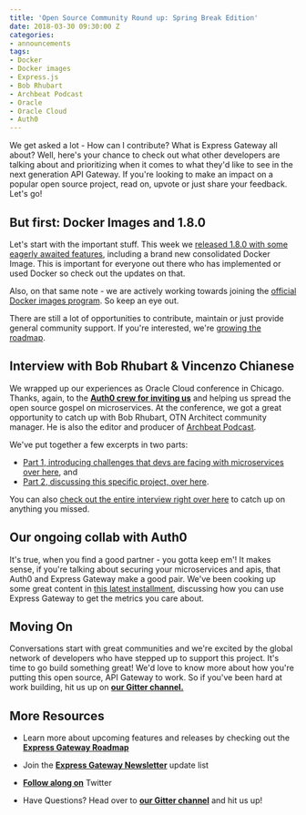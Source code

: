 ```yaml
---
title: 'Open Source Community Round up: Spring Break Edition'
date: 2018-03-30 09:30:00 Z
categories:
- announcements
tags:
- Docker
- Docker images
- Express.js
- Bob Rhubart
- Archbeat Podcast
- Oracle
- Oracle Cloud
- Auth0
---
```


We get asked a lot - How can I contribute? What is Express Gateway all about? Well, here's your chance to check out what other developers are talking about and prioritizing when it comes to what they'd like to see in the next generation API Gateway. If you're looking to make an impact on a popular open source project, read on, upvote or just share your feedback. Let's go!
<!--excerpt-->

## But first: Docker Images and 1.8.0

Let's start with the important stuff. This week we [released 1.8.0 with some eagerly awaited features](https://www.express-gateway.io/whats-inside-express-gateway-1-dot-8-0/), including a brand new consolidated Docker Image. This is important for everyone out there who has implemented or used Docker so check out the updates on that. 

Also, on that same note - we are actively working towards joining the [official Docker images program](https://docs.docker.com/docker-hub/official_repos/). So keep an eye out. 

There are still a lot of opportunities to contribute, maintain or just provide general community support. If you're interested, we're [growing the roadmap](https://github.com/ExpressGateway/express-gateway/milestones).

## Interview with Bob Rhubart & Vincenzo Chianese 

We wrapped up our experiences as Oracle Cloud conference in Chicago. Thanks, again, to the **[Auth0 crew for inviting us](https://auth0.com/)** and helping us spread the open source gospel on microservices. At the conference, we got a great opportunity to catch up with Bob Rhubart, OTN Architect community manager. He is also the editor and producer of [Archbeat Podcast](https://feeds2.feedburner.com/OtnArch2Arch). 

We've put together a few excerpts in two parts: 
* [Part 1, introducing challenges that devs are facing with microservices over here](https://www.express-gateway.io/interview-vincenzo-chianese-at-oracle-cloud-chicago/), and 
* [Part 2, discussing this specific project, over here](https://www.express-gateway.io/interview-pt-dot-2/). 

You can also [check out the entire interview right over here](https://www.pscp.tv/OracleDevs/1MnxneykAXYJO) to catch up on anything you missed.  

## Our ongoing collab with Auth0
It's true, when you find a good partner - you gotta keep em'! It makes sense, if you're talking about securing your microservices and apis, that Auth0 and Express Gateway make a good pair. We've been cooking up some great content in [this latest installment](https://auth0.com/blog/application-metrics-with-express-gateway/), discussing how you can use Express Gateway to get the metrics you care about. 


## Moving On

Conversations start with great communities and we're excited by the global network of developers who have stepped up to support this project. It's time to go build something great! We'd love to know more about how you're putting this open source, API Gateway to work. So if you've been hard at work building, hit us up on **[our Gitter channel.](https://gitter.im/ExpressGateway/express-gateway)**

## More Resources

* Learn more about upcoming features and releases by checking out the **[Express Gateway Roadmap](https://github.com/ExpressGateway/express-gateway/milestones)**

* Join the **[Express Gateway Newsletter](https://eepurl.com/cVOqd5)** update list

* **[Follow along on](https://twitter.com/express_gateway)** Twitter

* Have Questions? Head over to **[our Gitter channel](https://gitter.im/ExpressGateway/express-gateway)** and hit us up!